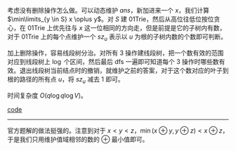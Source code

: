 考虑没有删除操作怎么做。可以动态维护 $ans$，新加进来一个 $x$，我们计算 $\min\limits_{y \in S} x \oplus y$。对 $S$ 建 01Trie，然后从高位往低位按位贪心，在 01Trie 上优先往与 $x$ 这一位相同的方向走，但是前提是它的子树内有数，对于 01Trie 上的每个点维护一个 $sz_u$ 表示以 $u$ 为根的子树内数的个数即可判断。

加上删除操作，容易线段树分治。对所有 $3$ 操作建线段树，把一个数有效的范围对应到线段树上 $\log$ 个区间，然后最后 dfs 一遍即可知道每个 $3$ 操作时哪些数有效。退出线段树当前结点时的撤销，就维护之前的答案，对于这个数对应的叶子到根的路径的所有点 $u$，将 $sz_u$ 减去 $1$ 即可。

时间复杂度 $O(q \log q \log V)$。

[code](https://atcoder.jp/contests/abc308/submissions/43208911)

--------

官方题解的做法挺强的。注意到对于 $x < y < z$，$\min(x \oplus y, y \oplus z) < x \oplus z$，于是我们只用维护值域相邻的数的 $\oplus$ 最小值即可。
